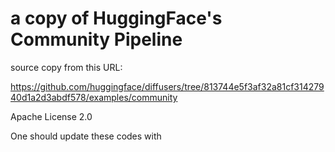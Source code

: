 # a copy of HuggingFace's Community Pipeline

source copy from this URL:

https://github.com/huggingface/diffusers/tree/813744e5f3af32a81cf31427940d1a2d3abdf578/examples/community

Apache License 2.0

One should update these codes with 